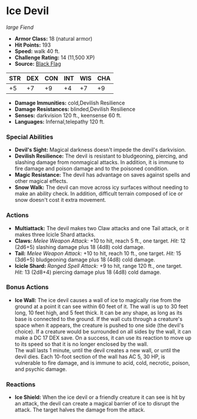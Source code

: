 # Ice Devil

*large* *Fiend*

- **Armor Class:** 18 (natural armor)
- **Hit Points:** 193 
- **Speed:** walk 40 ft.
- **Challenge Rating:** 14 (11,500 XP)
- **Source:** [Black Flag](https://koboldpress.com/kpstore/product/tovrpg-pg-mv/)

| STR | DEX | CON | INT | WIS | CHA |
| --- | --- | --- | --- | --- | --- |
| +5 | +7 | +9 | +4 | +7 | +9 |

- **Damage Immunities:** cold,Devilish Resilience
- **Damage Resistances:** blinded,Devilish Resilience
- **Senses:** darkvision 120 ft., keensense 60 ft.
- **Languages:** Infernal,telepathy 120 ft.

### Special Abilities

- **Devil's Sight:** Magical darkness doesn't impede the devil's darkvision.
- **Devilish Resilience:** The devil is resistant to bludgeoning, piercing, and slashing damage from nonmagical attacks. In addition, it is immune to fire damage and poison damage and to the poisoned condition.
- **Magic Resistance:** The devil has advantage on saves against spells and other magical effects.
- **Snow Walk:** The devil can move across icy surfaces without needing to make an ability check. In addition, difficult terrain composed of ice or snow doesn't cost it extra movement.

### Actions

- **Multiattack:** The devil makes two Claw attacks and one Tail attack, or it makes three Icicle Shard attacks.
- **Claws:** _Melee Weapon Attack:_ +10 to hit, reach 5 ft., one target. _Hit:_ 12 (2d6+5) slashing damage plus 18 (4d8) cold damage.
- **Tail:** _Melee Weapon Attack:_ +10 to hit, reach 10 ft., one target. _Hit:_ 15 (3d6+5) bludgeoning damage plus 18 (4d8) cold damage.
- **Icicle Shard:** _Ranged Spell Attack:_ +9 to hit, range 120 ft., one target. _Hit:_ 13 (2d8+4) piercing damage plus 18 (4d8) cold damage.

### Bonus Actions

- **Ice Wall:** The ice devil causes a wall of ice to magically rise from the ground at a point it can see within 60 feet of it. The wall is up to 30 feet long, 10 feet high, and 5 feet thick. It can be any shape, as long as its base is connected to the ground. If the wall cuts through a creature's space when it appears, the creature is pushed to one side (the devil's choice). If a creature would be surrounded on all sides by the wall, it can make a DC 17 DEX save. On a success, it can use its reaction to move up to its speed so that it is no longer enclosed by the wall.<br>The wall lasts 1 minute, until the devil creates a new wall, or until the devil dies. Each 10-foot section of the wall has AC 5, 30 HP, is vulnerable to fire damage, and is immune to acid, cold, necrotic, poison, and psychic damage.

### Reactions

- **Ice Shield:** When the ice devil or a friendly creature it can see is hit by an attack, the devil can create a magical barrier of ice to disrupt the attack. The target halves the damage from the attack.
